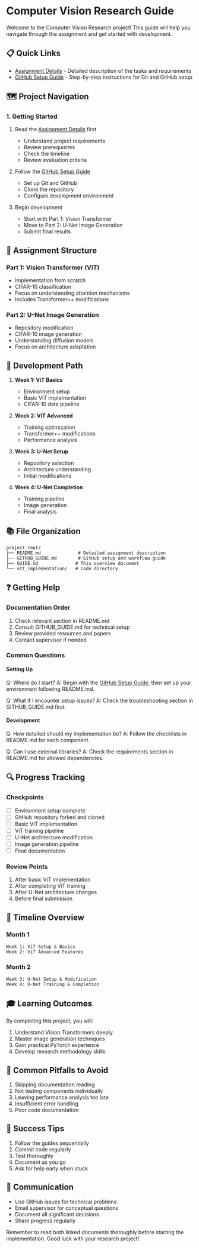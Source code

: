 # Computer Vision Research Guide

Welcome to the Computer Vision Research project! This guide will help you navigate through the assignment and get started with development.

## 📋 Quick Links
- [Assignment Details](ASSIGNMENT.md) - Detailed description of the tasks and requirements
- [GitHub Setup Guide](GITHUB_GUIDE.md) - Step-by-step instructions for Git and GitHub setup

## 🗺️ Project Navigation

### 1. Getting Started
1. Read the [Assignment Details](ASSIGNMENT.md) first
   - Understand project requirements
   - Review prerequisites
   - Check the timeline
   - Review evaluation criteria

2. Follow the [GitHub Setup Guide](GITHUB_GUIDE.md)
   - Set up Git and GitHub
   - Clone the repository
   - Configure development environment

3. Begin development
   - Start with Part 1: Vision Transformer
   - Move to Part 2: U-Net Image Generation
   - Submit final results

## 📝 Assignment Structure

### Part 1: Vision Transformer (ViT)
- Implementation from scratch
- CIFAR-10 classification
- Focus on understanding attention mechanisms
- Includes Transformer++ modifications

### Part 2: U-Net Image Generation
- Repository modification
- CIFAR-10 image generation
- Understanding diffusion models
- Focus on architecture adaptation

## 🎯 Development Path

1. **Week 1: ViT Basics**
   - Environment setup
   - Basic ViT implementation
   - CIFAR-10 data pipeline

2. **Week 2: ViT Advanced**
   - Training optimization
   - Transformer++ modifications
   - Performance analysis

3. **Week 3: U-Net Setup**
   - Repository selection
   - Architecture understanding
   - Initial modifications

4. **Week 4: U-Net Completion**
   - Training pipeline
   - Image generation
   - Final analysis

## 📚 File Organization
```
project-root/
├── README.md              # Detailed assignment description
├── GITHUB_GUIDE.md        # GitHub setup and workflow guide
├── GUIDE.md              # This overview document
└── vit_implementation/   # Code directory
```

## ❓ Getting Help

### Documentation Order
1. Check relevant section in README.md
2. Consult GITHUB_GUIDE.md for technical setup
3. Review provided resources and papers
4. Contact supervisor if needed

### Common Questions

#### Setting Up
Q: Where do I start?
A: Begin with the [GitHub Setup Guide](GITHUB_GUIDE.md), then set up your environment following README.md.

Q: What if I encounter setup issues?
A: Check the troubleshooting section in GITHUB_GUIDE.md first.

#### Development
Q: How detailed should my implementation be?
A: Follow the checklists in README.md for each component.

Q: Can I use external libraries?
A: Check the requirements section in README.md for allowed dependencies.

## 🔍 Progress Tracking

### Checkpoints
- [ ] Environment setup complete
- [ ] GitHub repository forked and cloned
- [ ] Basic ViT implementation
- [ ] ViT training pipeline
- [ ] U-Net architecture modification
- [ ] Image generation pipeline
- [ ] Final documentation

### Review Points
1. After basic ViT implementation
2. After completing ViT training
3. After U-Net architecture changes
4. Before final submission

## 📅 Timeline Overview

### Month 1
```
Week 1: ViT Setup & Basics
Week 2: ViT Advanced Features
```

### Month 2
```
Week 3: U-Net Setup & Modification
Week 4: U-Net Training & Completion
```

## 🎓 Learning Outcomes

By completing this project, you will:
1. Understand Vision Transformers deeply
2. Master image generation techniques
3. Gain practical PyTorch experience
4. Develop research methodology skills

## 🚫 Common Pitfalls to Avoid

1. Skipping documentation reading
2. Not testing components individually
3. Leaving performance analysis too late
4. Insufficient error handling
5. Poor code documentation

## 🌟 Success Tips

1. Follow the guides sequentially
2. Commit code regularly
3. Test thoroughly
4. Document as you go
5. Ask for help early when stuck

## 📣 Communication

- Use GitHub issues for technical problems
- Email supervisor for conceptual questions
- Document all significant decisions
- Share progress regularly

Remember to read both linked documents thoroughly before starting the implementation. Good luck with your research project!